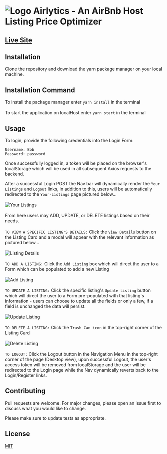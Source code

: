 # ![Logo](https://i.imgur.com/UPlNBo1.png) Airlytics - An AirBnb Host Listing Price Optimizer 
## <a href="https://airlytics.netlify.com">Live Site</a>


## Installation
Clone the repository and download the yarn package manager on your local machine.

## Installation Command
To install the package manager enter ```yarn install``` in the terminal
<br/><br/>
To start the application on localHost enter ```yarn start``` in the terminal

## Usage
To login, provide the following credentials into the Login Form:

```
Username: Bob
Password: password
```

Once successfully logged in, a token will be placed on the browser's localStorage which will be used in all subsequent Axios requests to the backend.

After a successful Login POST the Nav bar will dynamically render the `Your Listings` and `Logout` links, in addition to this, users will be automatically redirected to the `Your-Listings` page pictured below...
<br/>
<br/>
![Your Listings](https://i.imgur.com/fMbsUi5.jpg)
<br />
<br />
From here users may ADD, UPDATE, or DELETE listings based on their needs.
<br/>
<br/>
`TO VIEW A SPECIFIC LISTING'S DETAILS:` Click the `View Details` button on the Listing Card and a modal will appear with the relevant information as pictured below...
<br/>
<br/>
![Listing Details](https://i.imgur.com/KGVoH9I.png)
<br/>
<br/>
`TO ADD A LISTING:` Click the `Add Listing` box which will direct the user to a Form which can be populated to add a new Listing
<br/>
<br/>
![Add Listing](https://i.imgur.com/p4D9eEH.png)
<br/>
<br/>
`TO UPDATE A LISTING:` Click the specific listing's `Update Listing` button which will direct the user to a Form pre-populated with that listing's information - users can choose to update all the fields or only a few, if a field is unchanged the data will persist.
<br/>
<br/>
![Update Listing](https://i.imgur.com/3Np8Rhb.png)
<br/>
<br/>
`TO DELETE A LISTING:` Click the `Trash Can icon` in the top-right corner of the Listing Card
<br/>
<br/>
![Delete Listing](https://i.imgur.com/Bzl04ZD.png)
<br/>
<br/>
`TO LOGOUT:` Click the Logout button in the Navigation Menu in the top-right corner of the page (Desktop view), upon successful Logout, the user's access token will be removed from localStorage and the user will be redirected to the Login page while the Nav dynamically reverts back to the Login/Register links.


## Contributing
Pull requests are welcome. For major changes, please open an issue first to discuss what you would like to change.

Please make sure to update tests as appropriate.

## License
[MIT](https://choosealicense.com/licenses/mit/)
